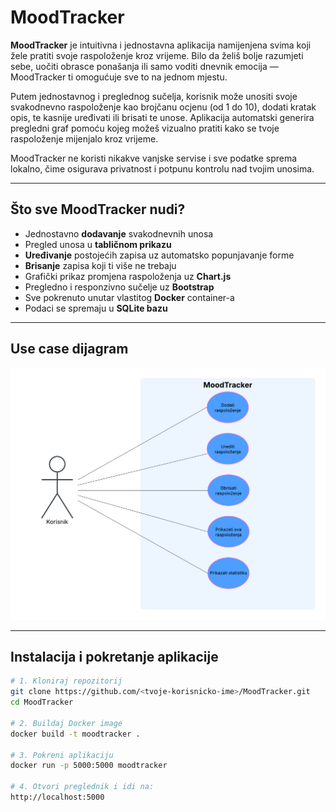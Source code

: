 # MoodTracker

**MoodTracker** je intuitivna i jednostavna aplikacija namijenjena svima koji žele pratiti svoje raspoloženje kroz vrijeme. Bilo da želiš bolje razumjeti sebe, uočiti obrasce ponašanja ili samo voditi dnevnik emocija — MoodTracker ti omogućuje sve to na jednom mjestu.

Putem jednostavnog i preglednog sučelja, korisnik može unositi svoje svakodnevno raspoloženje kao brojčanu ocjenu (od 1 do 10), dodati kratak opis, te kasnije uređivati ili brisati te unose. Aplikacija automatski generira pregledni graf pomoću kojeg možeš vizualno pratiti kako se tvoje raspoloženje mijenjalo kroz vrijeme.

MoodTracker ne koristi nikakve vanjske servise i sve podatke sprema lokalno, čime osigurava privatnost i potpunu kontrolu nad tvojim unosima.

---

## Što sve MoodTracker nudi?

- Jednostavno **dodavanje** svakodnevnih unosa
- Pregled unosa u **tabličnom prikazu**
- **Uređivanje** postojećih zapisa uz automatsko popunjavanje forme
- **Brisanje** zapisa koji ti više ne trebaju
- Grafički prikaz promjena raspoloženja uz **Chart.js**
- Pregledno i responzivno sučelje uz **Bootstrap**
- Sve pokrenuto unutar vlastitog **Docker** container-a
- Podaci se spremaju u **SQLite bazu**

---

## Use case dijagram

![Use case dijagram](MoodTracker_UseCase.png)

---

## Instalacija i pokretanje aplikacije

```bash
# 1. Kloniraj repozitorij
git clone https://github.com/<tvoje-korisnicko-ime>/MoodTracker.git
cd MoodTracker

# 2. Buildaj Docker image
docker build -t moodtracker .

# 3. Pokreni aplikaciju
docker run -p 5000:5000 moodtracker

# 4. Otvori preglednik i idi na:
http://localhost:5000
```
